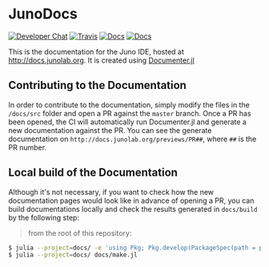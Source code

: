 # JunoDocs

[![Developer Chat](https://badges.gitter.im/Join%20Chat.svg)](https://gitter.im/JunoLab/Juno)
[![Travis](https://travis-ci.org/JunoLab/JunoDocs.jl.svg?branch=master)](https://travis-ci.org/JunoLab/JunoDocs.jl)
[![Docs](https://img.shields.io/badge/docs-stable-blue.svg)](https://JunoLab.github.io/JunoDocs.jl/stable)
[![Docs](https://img.shields.io/badge/docs-dev-blue.svg)](https://JunoLab.github.io/JunoDocs.jl/dev)

This is the documentation for the Juno IDE, hosted at http://docs.junolab.org.
It is created using [Documenter.jl](https://github.com/JuliaDocs/Documenter.jl)

## Contributing to the Documentation

In order to contribute to the documentation, simply modify the files in the `/docs/src` folder
and open a PR against the `master` branch.
Once a PR has been opened, the CI will automatically run Documenter.jl and generate a new documentation against the PR.
You can see the generate documentation on `http://docs.junolab.org/previews/PR##`, where `##` is the PR number.

## Local build of the Documentation

Although it's not necessary, if you want to check how the new documentation pages would look like in advance of opening a PR,
you can build documentations locally and check the results generated in `docs/build` by the following step:

> from the root of this repository:

```sh
$ julia --project=docs/ -e 'using Pkg; Pkg.develop(PackageSpec(path = pwd())); Pkg.instantiate()'
$ julia --project=docs/ docs/make.jl
```
